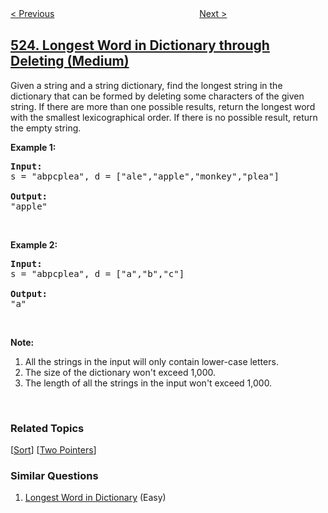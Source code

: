 <!--|This file generated by command(leetcode description); DO NOT EDIT.    |-->
<!--+----------------------------------------------------------------------+-->
<!--|@author    openset <openset.wang@gmail.com>                           |-->
<!--|@link      https://github.com/openset                                 |-->
<!--|@home      https://github.com/openset/leetcode                        |-->
<!--+----------------------------------------------------------------------+-->

[< Previous](../continuous-subarray-sum "Continuous Subarray Sum")
　　　　　　　　　　　　　　　　
[Next >](../contiguous-array "Contiguous Array")

## [524. Longest Word in Dictionary through Deleting (Medium)](https://leetcode.com/problems/longest-word-in-dictionary-through-deleting "通过删除字母匹配到字典里最长单词")

<p>Given a string and a string dictionary, find the longest string in the dictionary that can be formed by deleting some characters of the given string. If there are more than one possible results, return the longest word with the smallest lexicographical order. If there is no possible result, return the empty string.</p>

<p><strong>Example 1:</strong></p>

<pre>
<b>Input:</b>
s = &quot;abpcplea&quot;, d = [&quot;ale&quot;,&quot;apple&quot;,&quot;monkey&quot;,&quot;plea&quot;]

<b>Output:</b> 
&quot;apple&quot;
</pre>

<p>&nbsp;</p>

<p><strong>Example 2:</strong></p>

<pre>
<b>Input:</b>
s = &quot;abpcplea&quot;, d = [&quot;a&quot;,&quot;b&quot;,&quot;c&quot;]

<b>Output:</b> 
&quot;a&quot;
</pre>

<p>&nbsp;</p>

<p><b>Note:</b></p>

<ol>
	<li>All the strings in the input will only contain lower-case letters.</li>
	<li>The size of the dictionary won&#39;t exceed 1,000.</li>
	<li>The length of all the strings in the input won&#39;t exceed 1,000.</li>
</ol>

<p>&nbsp;</p>

### Related Topics
  [[Sort](../../tag/sort/README.md)]
  [[Two Pointers](../../tag/two-pointers/README.md)]

### Similar Questions
  1. [Longest Word in Dictionary](../longest-word-in-dictionary) (Easy)
